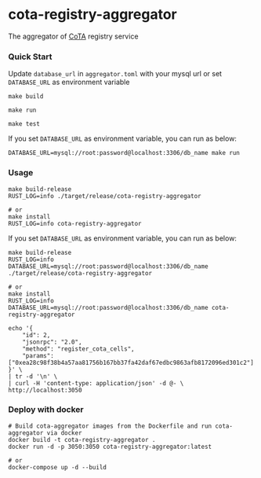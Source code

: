 # cota-registry-aggregator

The aggregator of [CoTA](https://github.com/nervina-labs/ckb-cota-scripts) registry service

### Quick Start

Update `database_url` in `aggregator.toml` with your mysql url or set `DATABASE_URL` as environment variable

```shell
make build

make run

make test
```

If you set `DATABASE_URL` as environment variable, you can run as below:

```shell
DATABASE_URL=mysql://root:password@localhost:3306/db_name make run
```

### Usage

```shell
make build-release
RUST_LOG=info ./target/release/cota-registry-aggregator

# or
make install
RUST_LOG=info cota-registry-aggregator
```

If you set `DATABASE_URL` as environment variable, you can run as below:

```shell
make build-release
RUST_LOG=info DATABASE_URL=mysql://root:password@localhost:3306/db_name ./target/release/cota-registry-aggregator

# or
make install
RUST_LOG=info DATABASE_URL=mysql://root:password@localhost:3306/db_name cota-registry-aggregator
```

```shell
echo '{
    "id": 2,
    "jsonrpc": "2.0",
    "method": "register_cota_cells",
    "params": ["0xea28c98f38b4a57aa81756b167bb37fa42daf67edbc9863afb8172096ed301c2"]
}' \
| tr -d '\n' \
| curl -H 'content-type: application/json' -d @- \
http://localhost:3050
```

### Deploy with docker

```shell
# Build cota-aggregator images from the Dockerfile and run cota-aggregator via docker
docker build -t cota-registry-aggregator .
docker run -d -p 3050:3050 cota-registry-aggregator:latest

# or
docker-compose up -d --build
```
